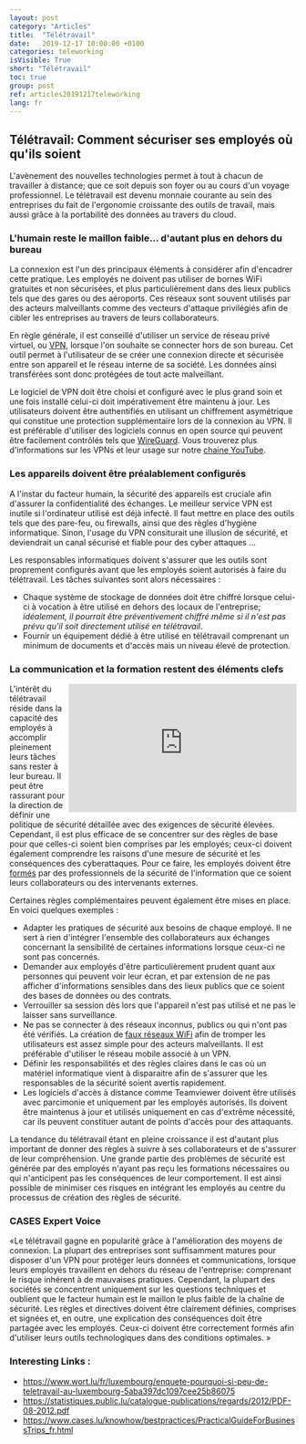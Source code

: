 ```yaml
---
layout: post
category: "Articles"
title:  "Télétravail"
date:   2019-12-17 10:00:00 +0100
categories: teleworking
isVisible: True
short: "Télétravail"
toc: true
group: post
ref: articles20191217teleworking
lang: fr
---
```



## Télétravail: Comment sécuriser ses employés où qu'ils soient

L'avènement des nouvelles technologies permet à tout à chacun de travailler à distance; que ce soit depuis son foyer ou au cours d'un voyage professionnel. Le télétravail est devenu monnaie courante au sein des entreprises du fait de l'ergonomie croissante des outils de travail, mais aussi grâce à la portabilité des données au travers du cloud.

### L'humain reste le maillon faible... d'autant plus en dehors du bureau

La connexion est l'un des principaux éléments à considérer afin d'encadrer cette pratique. Les employés ne doivent pas utiliser de bornes WiFi gratuites et non sécurisées, et plus particulièrement dans des lieux publics tels que des gares ou des aéroports. Ces réseaux sont souvent utilisés par des acteurs malveillants comme des vecteurs d'attaque privilégiés afin de cibler les entreprises au travers de leurs collaborateurs. 

En règle générale, il est conseillé d'utiliser un service de réseau privé virtuel, ou [VPN](https://www.cases.lu/knowhow/glossary/VPN_fr.html), lorsque l'on souhaite se connecter hors de son bureau. Cet outil permet à l'utilisateur de se créer une connexion directe et sécurisée entre son appareil et le réseau interne de sa société. Les données ainsi transférées sont donc protégées de tout acte malveillant. 

Le logiciel de VPN doit être choisi et configuré avec le plus grand soin et une fois installé celui-ci doit impérativement être maintenu à jour. Les utilisateurs doivent être authentifiés en utilisant un chiffrement asymétrique qui constitue une protection supplémentaire lors de la connexion au VPN. Il est préférable d'utiliser des logiciels connus en open source qui peuvent être facilement contrôlés tels que [WireGuard](https://www.wireguard.com). Vous trouverez plus d'informations sur les VPNs et leur usage sur notre [chaine YouTube](https://www.youtube.com/watch?v=41mgTiRNjQE).

### Les appareils doivent être préalablement configurés

A l'instar du facteur humain, la sécurité des appareils est cruciale afin d'assurer la confidentialité des échanges. Le meilleur service VPN est inutile si l'ordinateur  utilisé est déjà infecté. Il faut mettre en place des outils tels que des pare-feu, ou firewalls, ainsi que des règles d'hygiène informatique. Sinon, l'usage du VPN consiturait une illusion de sécurité, et deviendrait un canal sécurisé et fiable pour des cyber attaques ...

Les responsables informatiques doivent s'assurer que les outils sont proprement configurés avant que les employés soient autorisés à faire du télétravail.  Les tâches suivantes sont alors nécessaires :

  * Chaque système de stockage de données doit être chiffré lorsque celui-ci à vocation à être utilisé en dehors des locaux de l'entreprise; *idéalement, il pourrait être préventivement chiffré même si il n'est pas prévu qu'il soit directement utilisé en télétravail*.
  * Fournir un équipement dédié à être utilisé en télétravail comprenant un minimum de documents et d'accès mais un niveau élevé de protection.

### La communication et la formation restent des éléments clefs

<iframe width="400" height="225" src="https://www.youtube.com/embed/y3kGDSkcKzo" frameborder="0" allow="accelerometer; autoplay; encrypted-media; gyroscope; picture-in-picture" allowfullscreen style="float:right;"></iframe>

L'intérêt du télétravail réside dans la capacité des employés à accomplir pleinement leurs tâches sans rester à leur bureau. Il peut être rassurant pour la direction de définir une politique de sécurité détaillée avec des exigences de sécurité élevées. Cependant, il est plus efficace de se concentrer sur des règles de base pour que celles-ci soient bien comprises par les employés; ceux-ci doivent également comprendre les raisons d'une mesure de sécurité et les conséquences des cyberattaques. Pour ce faire, les employés doivent être [formés](https://www.cases.lu/services/trainings_fr.html) par des professionnels de la sécurité de l'information que ce soient leurs collaborateurs ou des intervenants externes.

Certaines règles complémentaires peuvent également être mises en place. En voici quelques exemples :

  * Adapter les pratiques de sécurité aux besoins de chaque employé. Il ne sert à rien d'intégrer l'ensemble des collaborateurs aux échanges concernant la sensibilité de certaines informations lorsque ceux-ci ne sont pas concernés.
  * Demander aux employés d'être particulièrement prudent quant aux personnes qui peuvent voir leur écran, et par extension de ne pas afficher d'informations sensibles dans des lieux publics que ce soient des bases de données ou des contrats.  
  * Verrouiller sa session dès lors que l'appareil n'est pas utilisé et ne pas le laisser sans surveillance.
  * Ne pas se connecter à des réseaux inconnus, publics ou qui n'ont pas été vérifiés. La création de [faux réseaux WiFi](https://www.youtube.com/watch?v=GBUiBEv-cM0) afin de tromper les utilisateurs est assez simple pour des acteurs malveillants. Il est préférable d'utiliser le réseau mobile associé à un VPN. 
  * Définir les responsabilités et des règles claires dans le cas où un matériel informatique vient à disparaitre afin de s'assurer que les responsables de la sécurité soient avertis rapidement.  
  * Les logiciels d'accès à distance comme Teamviewer doivent être utilisés avec parcimonie et uniquement par les employés autorisés. Ils doivent être maintenus à jour et utilisés uniquement en cas d'extrême nécessité, car ils peuvent constituer autant de points d'accès pour des attaquants.

La tendance du télétravail étant en pleine croissance il est d'autant plus important de donner des règles à suivre à ses collaborateurs et de s'assurer de leur compréhension. Une grande partie des problèmes de sécurité est générée par des employés n'ayant pas reçu les formations nécessaires ou qui n'anticipent pas les conséquences de leur comportement. Il est ainsi possible de minimiser ces risques en intégrant les employés au centre du processus de création des règles de sécurité. 

### CASES Expert Voice

«Le télétravail gagne en popularité grâce à l'amélioration des moyens de connexion. La plupart des entreprises sont suffisamment matures pour disposer d'un VPN pour protéger leurs données et communications, lorsque leurs employés travaillent en dehors du réseau de l'entreprise: comprenant le risque inhérent à de mauvaises pratiques. Cependant, la plupart des sociétés se concentrent uniquement sur les questions techniques et oublient que le facteur humain est le maillon le plus faible de la chaîne de sécurité. Les règles et directives doivent être clairement définies, comprises et signées et, en outre, une explication des conséquences doit être partagée avec les employés. Ceux-ci doivent être correctement formés afin d'utiliser leurs outils technologiques dans des conditions optimales. »

### Interesting Links :

  * https://www.wort.lu/fr/luxembourg/enquete-pourquoi-si-peu-de-teletravail-au-luxembourg-5aba397dc1097cee25b86075
  * https://statistiques.public.lu/catalogue-publications/regards/2012/PDF-08-2012.pdf
  * https://www.cases.lu/knowhow/bestpractices/PracticalGuideForBusinessTrips_fr.html